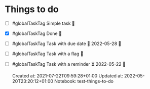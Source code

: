 # Things to do



- [ ] #globalTaskTag Simple task 🔽
- [x] #globalTaskTag Done 🔽
- [ ] #globalTaskTag Task with due date 📅 2022-05-28 🔽
- [ ] #globalTaskTag Task with a flag 🔼
- [ ] #globalTaskTag Task with a reminder ⏳ 2022-05-22 🔽

    Created at: 2021-07-22T09:59:28+01:00
    Updated at: 2022-05-20T23:20:12+01:00
      Notebook: test-things-to-do
